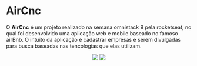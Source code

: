 # AirCnc
O **AirCnc** é um projeto realizado na semana omnistack 9 pela rocketseat, no qual foi desenvolvido uma aplicação web e mobile baseado no famoso airBnb. O intuito da aplicação é cadastrar empresas e serem divulgadas para busca baseadas nas tencologias que elas utilizam.

<p align="center">
<img src="https://user-images.githubusercontent.com/50887367/81876190-72913100-9558-11ea-975c-76fce66938a7.png" />
<img src="https://user-images.githubusercontent.com/50887367/81876191-73c25e00-9558-11ea-9ac5-941cd4be6a55.png" />
</p>
